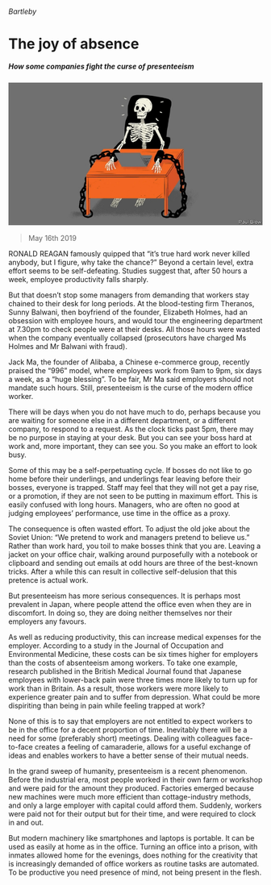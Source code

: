 ###### Bartleby

# The joy of absence 

##### How some companies fight the curse of presenteeism 

![image](images/20190518_wbd001.jpg) 

> May 16th 2019 

RONALD REAGAN famously quipped that “it’s true hard work never killed anybody, but I figure, why take the chance?” Beyond a certain level, extra effort seems to be self-defeating. Studies suggest that, after 50 hours a week, employee productivity falls sharply. 

But that doesn’t stop some managers from demanding that workers stay chained to their desk for long periods. At the blood-testing firm Theranos, Sunny Balwani, then boyfriend of the founder, Elizabeth Holmes, had an obsession with employee hours, and would tour the engineering department at 7.30pm to check people were at their desks. All those hours were wasted when the company eventually collapsed (prosecutors have charged Ms Holmes and Mr Balwani with fraud). 

Jack Ma, the founder of Alibaba, a Chinese e-commerce group, recently praised the “996” model, where employees work from 9am to 9pm, six days a week, as a “huge blessing”. To be fair, Mr Ma said employers should not mandate such hours. Still, presenteeism is the curse of the modern office worker. 

There will be days when you do not have much to do, perhaps because you are waiting for someone else in a different department, or a different company, to respond to a request. As the clock ticks past 5pm, there may be no purpose in staying at your desk. But you can see your boss hard at work and, more important, they can see you. So you make an effort to look busy. 

Some of this may be a self-perpetuating cycle. If bosses do not like to go home before their underlings, and underlings fear leaving before their bosses, everyone is trapped. Staff may feel that they will not get a pay rise, or a promotion, if they are not seen to be putting in maximum effort. This is easily confused with long hours. Managers, who are often no good at judging employees’ performance, use time in the office as a proxy. 

The consequence is often wasted effort. To adjust the old joke about the Soviet Union: “We pretend to work and managers pretend to believe us.” Rather than work hard, you toil to make bosses think that you are. Leaving a jacket on your office chair, walking around purposefully with a notebook or clipboard and sending out emails at odd hours are three of the best-known tricks. After a while this can result in collective self-delusion that this pretence is actual work. 

But presenteeism has more serious consequences. It is perhaps most prevalent in Japan, where people attend the office even when they are in discomfort. In doing so, they are doing neither themselves nor their employers any favours. 

As well as reducing productivity, this can increase medical expenses for the employer. According to a study in the Journal of Occupation and Environmental Medicine, these costs can be six times higher for employers than the costs of absenteeism among workers. To take one example, research published in the British Medical Journal found that Japanese employees with lower-back pain were three times more likely to turn up for work than in Britain. As a result, those workers were more likely to experience greater pain and to suffer from depression. What could be more dispiriting than being in pain while feeling trapped at work? 

None of this is to say that employers are not entitled to expect workers to be in the office for a decent proportion of time. Inevitably there will be a need for some (preferably short) meetings. Dealing with colleagues face-to-face creates a feeling of camaraderie, allows for a useful exchange of ideas and enables workers to have a better sense of their mutual needs. 

In the grand sweep of humanity, presenteeism is a recent phenomenon. Before the industrial era, most people worked in their own farm or workshop and were paid for the amount they produced. Factories emerged because new machines were much more efficient than cottage-industry methods, and only a large employer with capital could afford them. Suddenly, workers were paid not for their output but for their time, and were required to clock in and out. 

But modern machinery like smartphones and laptops is portable. It can be used as easily at home as in the office. Turning an office into a prison, with inmates allowed home for the evenings, does nothing for the creativity that is increasingly demanded of office workers as routine tasks are automated. To be productive you need presence of mind, not being present in the flesh. 

